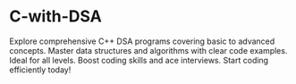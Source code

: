 # C-with-DSA
Explore comprehensive C++ DSA programs covering basic to advanced concepts. Master data structures and algorithms with clear code examples. Ideal for all levels. Boost coding skills and ace interviews. Start coding efficiently today!

